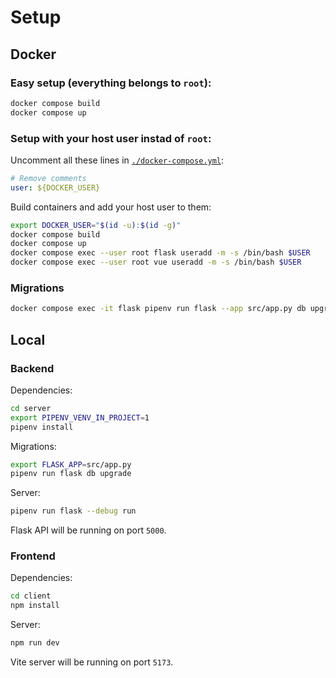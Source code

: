 # Setup

## Docker

### Easy setup (everything belongs to `root`):

```bash
docker compose build
docker compose up
```

### Setup with your host user instad of `root`:

Uncomment all these lines in [`./docker-compose.yml`](./docker-compose.yml):
```yaml
# Remove comments
user: ${DOCKER_USER}
```

Build containers and add your host user to them:

```bash
export DOCKER_USER="$(id -u):$(id -g)"
docker compose build
docker compose up
docker compose exec --user root flask useradd -m -s /bin/bash $USER
docker compose exec --user root vue useradd -m -s /bin/bash $USER
```

### Migrations

```bash
docker compose exec -it flask pipenv run flask --app src/app.py db upgrade
```

## Local

### Backend

Dependencies:
```bash
cd server
export PIPENV_VENV_IN_PROJECT=1
pipenv install 
```

Migrations:
```bash
export FLASK_APP=src/app.py
pipenv run flask db upgrade
```
Server:

```bash
pipenv run flask --debug run
```

Flask API will be running on port `5000`.

### Frontend

Dependencies:

```bash
cd client
npm install
```

Server:

```bash
npm run dev
```

Vite server will be running on port `5173`.
